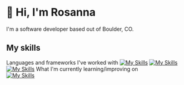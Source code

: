 # :wave: Hi, I'm Rosanna 

I'm a software developer based out of Boulder, CO.

## My skills

Languages and frameworks I've worked with
[![My Skills](https://skillicons.dev/icons?i=py,cs,js,html,css)](https://skillicons.dev)
[![My Skills](https://skillicons.dev/icons?i=bootstrap,django,flask,react,nextjs,dotnet,mysql,postgres,sqlite,postman,docker)](https://skillicons.dev)
[![My Skills](https://skillicons.dev/icons?i=mysql,postgres,sqlite,postman,docker)](https://skillicons.dev)
What I'm currently learning/improving on<br>
[![My Skills](https://skillicons.dev/icons?i=cs,react,nextjs,dotnet)](https://skillicons.dev)



